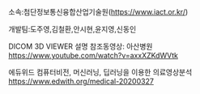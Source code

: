 
소속:첨단정보통신융합산업기술원(https://www.iact.or.kr/)

개발팀:도주영,김철환,안시현,윤지영,신동인

DICOM 3D VIEWER 설명 참조동영상: 아산병원
https://www.youtube.com/watch?v=axxXZKdWVtk

에듀위드 컴퓨터비전, 머신러닝, 딥러닝을 이용한 의료영상분석
https://www.edwith.org/medical-20200327

